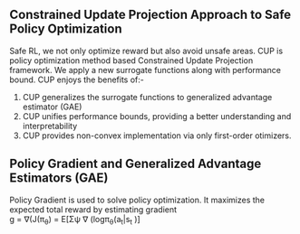 Constrained Update Projection Approach to Safe Policy Optimization
-------------------------------------------------------------

Safe RL, we not only optimize reward but also avoid unsafe areas. CUP is policy optimization method based Constrained Update Projection framework. We apply a new surrogate functions along with performance bound. CUP enjoys the benefits of:-    
1) CUP generalizes the surrogate functions to generalized advantage estimator (GAE)
2) CUP unifies performance bounds, providing a better understanding and interpretability 
3) CUP provides non-convex implementation via only first-order otimizers.     


Policy Gradient and Generalized Advantage Estimators (GAE)
------------------------
Policy Gradient is used to solve policy optimization. It maximizes the expected total reward by estimating gradient    
g = $\nabla$(J(&pi;<sub>&theta;</sub>) = E[&Sigma;&psi; $\nabla$ (log&pi;<sub>&theta;</sub>(a<sub>t</sub>|s<sub>t</sub> )]
